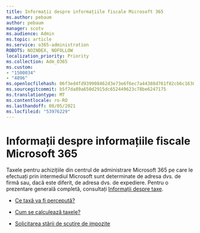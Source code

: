 ```yaml
---
title: Informații despre informațiile fiscale Microsoft 365
ms.author: pebaum
author: pebaum
manager: scotv
ms.audience: Admin
ms.topic: article
ms.service: o365-administration
ROBOTS: NOINDEX, NOFOLLOW
localization_priority: Priority
ms.collection: Adm_O365
ms.custom:
- "1500034"
- "4896"
ms.openlocfilehash: 06f3ed4fd939908462d3e73e6f6ec7a44388d761f82cb6c1638ae1d63217e54d
ms.sourcegitcommit: b5f7da89a650d2915dc652449623c78be6247175
ms.translationtype: MT
ms.contentlocale: ro-RO
ms.lasthandoff: 08/05/2021
ms.locfileid: "53976229"
---
```

# <a name="microsoft-365-tax-information"></a>Informații despre informațiile fiscale Microsoft 365

Taxele pentru achizițiile din centrul de administrare Microsoft 365 pe care le efectuați prin intermediul Microsoft sunt determinate de adresa dvs. de firmă sau, dacă este diferit, de adresa dvs. de expediere. Pentru o prezentare generală completă, consultați [Informații despre taxe](https://docs.microsoft.com/microsoft-365/commerce/billing-and-payments/tax-information?view=o365-worldwide).

- [Ce taxă va fi percepută?](https://docs.microsoft.com/microsoft-365/commerce/billing-and-payments/tax-information?view=o365-worldwide#what-tax-will-i-be-charged) 

- [Cum se calculează taxele?](https://docs.microsoft.com/microsoft-365/commerce/billing-and-payments/tax-information?view=o365-worldwide#how-taxes-are-calculated)

- [Solicitarea stării de scutire de impozite ](https://docs.microsoft.com/microsoft-365/commerce/billing-and-payments/tax-information?view=o365-worldwide#apply-for-tax-exempt-status)
